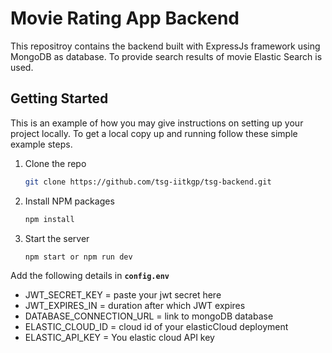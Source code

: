 # Movie Rating App Backend
This repositroy contains the backend built with ExpressJs framework using MongoDB as database. To provide search results of movie Elastic Search is used.

## Getting Started
This is an example of how you may give instructions on setting up your project locally. To get a local copy up and running follow these simple example steps.
<br>
1. Clone the repo
   ```sh
   git clone https://github.com/tsg-iitkgp/tsg-backend.git
   ```
2. Install NPM packages
   ```sh
   npm install
   ```
3. Start the server
   ```
   npm start or npm run dev
   ``` 

Add the following details in **`config.env`** <br>
 - JWT_SECRET_KEY = paste your jwt secret here
 - JWT_EXPIRES_IN = duration after which JWT expires
 - DATABASE_CONNECTION_URL = link to mongoDB database
 - ELASTIC_CLOUD_ID = cloud id of your elasticCloud deployment
 - ELASTIC_API_KEY = You elastic cloud API key
